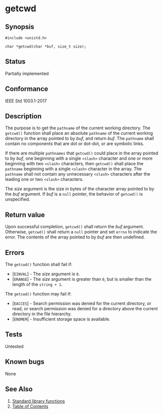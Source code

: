 # getcwd

## Synopsis

`#include <unistd.h>`

`char *getcwd(char *buf, size_t size);`

## Status

Partially implemented

## Conformance

IEEE Std 1003.1-2017

## Description

The purpose is to get the `pathname` of the current working directory. The `getcwd()` function shall place an absolute
`pathname` of the current working directory in the array pointed to by _buf_, and return _buf_. The `pathname` shall
contain no components that are dot or dot-dot, or are symbolic links.

If there are multiple `pathnames` that `getcwd()` could place in the array pointed to by _buf_, one beginning with a
single `<slash>` character and one or more beginning with two `<slash>` characters, then `getcwd()` shall place the
`pathname` beginning with a single `<slash>` character in the array. The `pathname` shall not contain any unnecessary
`<slash>` characters after the leading one or two `<slash>` characters.

The _size_ argument is the size in bytes of the character array pointed to by the _buf_ argument. If _buf_ is a `null`
pointer, the behavior of `getcwd()` is unspecified.

## Return value

Upon successful completion, `getcwd()` shall return the _buf_ argument. Otherwise, `getcwd()` shall return a `null`
pointer and set `errno` to indicate the error. The contents of the array pointed to by _buf_ are then undefined.

## Errors

The `getcwd()` function shall fail if:

* [`EINVAL`] - The _size_ argument is `0`.
* [`ERANGE`] - The _size_ argument is greater than `0`, but is smaller than the length of the `string + 1`.

The `getcwd()` function may fail if:

* [`EACCES`] - Search permission was denied for the current directory, or read, or search permission was denied for a
 directory above the current directory in the file hierarchy.
* [`ENOMEM`] - Insufficient storage space is available.

## Tests

Untested

## Known bugs

None

## See Also

1. [Standard library functions](../functions.md)
2. [Table of Contents](../../../README.md)
